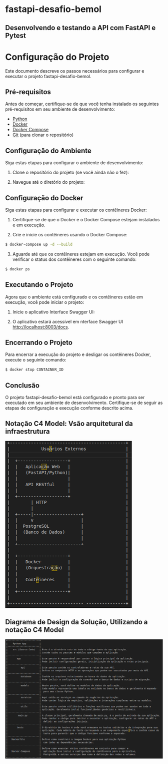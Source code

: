 # fastapi-desafio-bemol

## Desenvolvendo e testando a API com FastAPI e Pytest

# Configuração do Projeto

Este documento descreve os passos necessários para configurar e executar o projeto fastapi-desafio-bemol.

## Pré-requisitos

Antes de começar, certifique-se de que você tenha instalado os seguintes pré-requisitos em seu ambiente de desenvolvimento:

- [Python](https://www.python.org/)
- [Docker](https://www.docker.com/)
- [Docker Compose](https://docs.docker.com/compose/install/)
- [Git](https://github.com/wswilliams/fastapi-desafio-bemol) (para clonar o repositório)


## Configuração do Ambiente

Siga estas etapas para configurar o ambiente de desenvolvimento:

1. Clone o repositório do projeto (se você ainda não o fez):

2. Navegue até o diretório do projeto:


## Configuração do Docker

Siga estas etapas para configurar e executar os contêineres Docker:

1. Certifique-se de que o Docker e o Docker Compose estejam instalados e em execução.

2. Crie e inicie os contêineres usando o Docker Compose:

```sh
$ docker-compose up -d --build
```

3. Aguarde até que os contêineres estejam em execução. Você pode verificar o status dos contêineres com o seguinte comando:

```sh
$ docker ps
```

## Executando o Projeto

Agora que o ambiente está configurado e os contêineres estão em execução, você pode iniciar o projeto:

1. Inicie o aplicativo Interface Swagger UI:

2. O aplicativo estará acessível em nterface Swagger UI [http://localhost:8003/docs](http://localhost:8003/docs).

## Encerrando o Projeto

Para encerrar a execução do projeto e desligar os contêineres Docker, execute o seguinte comando:
```sh
$ docker stop CONTAINER_ID
```

## Conclusão

O projeto fastapi-desafio-bemol está configurado e pronto para ser executado em seu ambiente de desenvolvimento. Certifique-se de seguir as etapas de configuração e execução conforme descrito acima.



## Notação C4 Model: Vsão arquitetural da infraestrutura

<img src="notacao C4 Model_arquitetura.png">

## Diagrama de Design da Solução, Utilizando a notação C4 Model

<img src="diagrama de Design da Solucao.png">